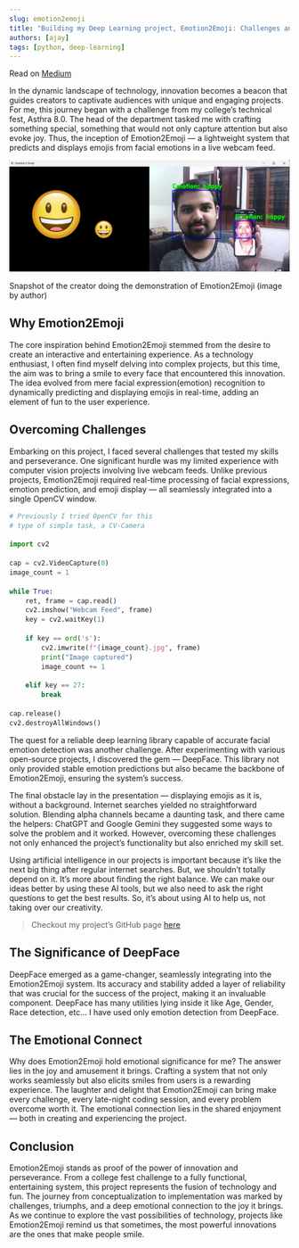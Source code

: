 ```yaml
---
slug: emotion2emoji
title: "Building my Deep Learning project, Emotion2Emoji: Challenges and Chuckles"
authors: [ajay]
tags: [python, deep-learning]
---
```


Read on [Medium](https://medium.com/@ajaytshaju/building-my-deep-learning-project-emotion2emoji-challenges-and-chuckles-dd2abb18e173)

In the dynamic landscape of technology, innovation becomes a beacon that guides creators to captivate audiences with unique and engaging projects. For me, this journey began with a challenge from my college’s technical fest, Asthra 8.0. The head of the department tasked me with crafting something special, something that would not only capture attention but also evoke joy. Thus, the inception of Emotion2Emoji — a lightweight system that predicts and displays emojis from facial emotions in a live webcam feed.

<!-- truncate -->

![Emotion2Emoji](Snapshot%20of%20the%20creator%20doing%20the%20demonstration%20of%20Emotion2Emoji.webp)

Snapshot of the creator doing the demonstration of Emotion2Emoji (image by author)

## Why Emotion2Emoji

The core inspiration behind Emotion2Emoji stemmed from the desire to create an interactive and entertaining experience. As a technology enthusiast, I often find myself delving into complex projects, but this time, the aim was to bring a smile to every face that encountered this innovation. The idea evolved from mere facial expression(emotion) recognition to dynamically predicting and displaying emojis in real-time, adding an element of fun to the user experience.

## Overcoming Challenges

Embarking on this project, I faced several challenges that tested my skills and perseverance. One significant hurdle was my limited experience with computer vision projects involving live webcam feeds. Unlike previous projects, Emotion2Emoji required real-time processing of facial expressions, emotion prediction, and emoji display — all seamlessly integrated into a single OpenCV window.

```python
# Previously I tried OpenCV for this
# type of simple task, a CV-Camera

import cv2

cap = cv2.VideoCapture(0)
image_count = 1

while True:
    ret, frame = cap.read()
    cv2.imshow("Webcam Feed", frame)
    key = cv2.waitKey(1)
    
    if key == ord('s'):
        cv2.imwrite(f"{image_count}.jpg", frame)
        print("Image captured")
        image_count += 1

    elif key == 27:
        break

cap.release()
cv2.destroyAllWindows()
```

The quest for a reliable deep learning library capable of accurate facial emotion detection was another challenge. After experimenting with various open-source projects, I discovered the gem — DeepFace. This library not only provided stable emotion predictions but also became the backbone of Emotion2Emoji, ensuring the system’s success.

The final obstacle lay in the presentation — displaying emojis as it is, without a background. Internet searches yielded no straightforward solution. Blending alpha channels became a daunting task, and there came the helpers: ChatGPT and Google Gemini they suggested some ways to solve the problem and it worked. However, overcoming these challenges not only enhanced the project’s functionality but also enriched my skill set.

Using artificial intelligence in our projects is important because it’s like the next big thing after regular internet searches. But, we shouldn’t totally depend on it. It’s more about finding the right balance. We can make our ideas better by using these AI tools, but we also need to ask the right questions to get the best results. So, it’s about using AI to help us, not taking over our creativity.

> Checkout my project’s GitHub page [here](https://github.com/004Ajay/Emotion2Emoji)

## The Significance of DeepFace

DeepFace emerged as a game-changer, seamlessly integrating into the Emotion2Emoji system. Its accuracy and stability added a layer of reliability that was crucial for the success of the project, making it an invaluable component. DeepFace has many utilities lying inside it like Age, Gender, Race detection, etc… I have used only emotion detection from DeepFace.

## The Emotional Connect

Why does Emotion2Emoji hold emotional significance for me? The answer lies in the joy and amusement it brings. Crafting a system that not only works seamlessly but also elicits smiles from users is a rewarding experience. The laughter and delight that Emotion2Emoji can bring make every challenge, every late-night coding session, and every problem overcome worth it. The emotional connection lies in the shared enjoyment — both in creating and experiencing the project.

## Conclusion

Emotion2Emoji stands as proof of the power of innovation and perseverance. From a college fest challenge to a fully functional, entertaining system, this project represents the fusion of technology and fun. The journey from conceptualization to implementation was marked by challenges, triumphs, and a deep emotional connection to the joy it brings. As we continue to explore the vast possibilities of technology, projects like Emotion2Emoji remind us that sometimes, the most powerful innovations are the ones that make people smile.
